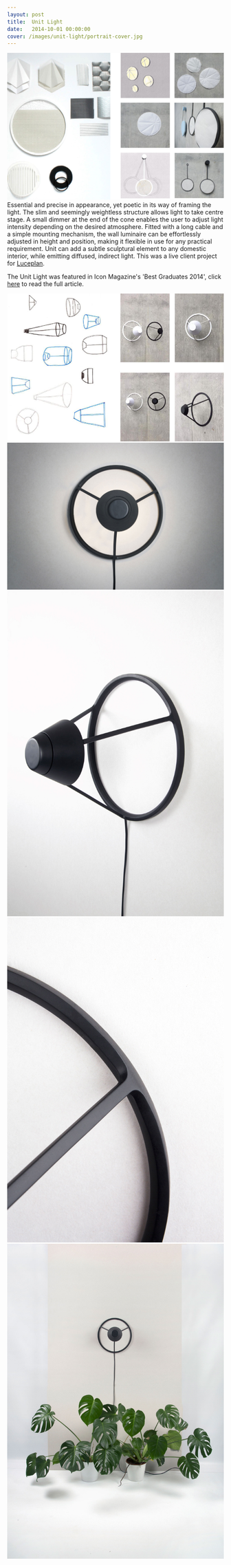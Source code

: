 ```yaml
---
layout: post
title:  Unit Light
date:   2014-10-01 00:00:00
cover: /images/unit-light/portrait-cover.jpg
---
```



![Close-Up One](/images/unit-light/research.jpg)
Essential and precise in appearance, yet poetic in its way of framing the light.
The slim and seemingly weightless structure allows light to take centre stage. A small dimmer at the end of the cone enables the user to adjust light intensity depending on the desired atmosphere. Fitted with a long cable and a simple mounting mechanism, the wall luminaire can be effortlessly adjusted in height and position, making it flexible in use for any practical requirement.
Unit can add a subtle sculptural element to any domestic interior, while emitting diffused, indirect light.
This was a live client project for <a href="http://www.luceplan.com/Site/index.php?intLangID=1">Luceplan</a>.

The Unit Light was featured in Icon Magazine's 'Best Graduates 2014', click <a href="http://www.iconeye.com/design/features/item/11119-graduates-2014">here</a> to read the full article.



![Sketches](/images/unit-light/sketches.jpg)
![Front View](/images/unit-light/unit-front.jpg)
![Side View](/images/unit-light/unit-side.jpg)
![Detail](/images/unit-light/unit-detail.jpg)
![Context](/images/unit-light/unit-context.jpg)
